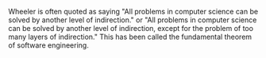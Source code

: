 Wheeler is often quoted as saying "All problems in computer science can be solved by another level of indirection." or "All problems in computer science can be solved by another level of indirection, except for the problem of too many layers of indirection." This has been called the fundamental theorem of software engineering.
